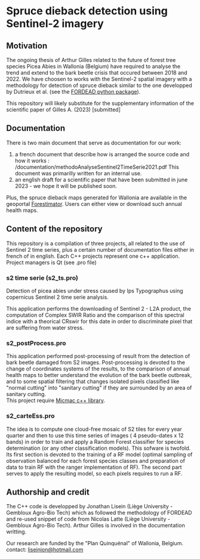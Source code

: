 # Spruce dieback detection using Sentinel-2 imagery

## Motivation

The ongoing thesis of Arthur Gilles related to the future of forest tree species Picea Abies in Wallonia (Belgium) have required to analyse the trend and extend to the bark beetle crisis that occured between 2018 and 2022.
We have choosen to works with the Sentinel-2 spatial imagery with a methodology for detection of spruce dieback similar to the one developped by Dutrieux et al. (see the [FORDEAD python package](https://entrepot.recherche.data.gouv.fr/dataset.xhtml?persistentId=doi:10.15454/4TEO6H)).

This repository will likely substitute for the supplementary information of the scientific paper of Gilles A. (2023) [submitted]

## Documentation

There is two main document that serve as documentation for our work:
1. a french document that describe how is arranged the source code and how it works : /documentation/methodoAnalyseSentinel2TimeSerie2021.pdf
This document was primarilly written for an internal use.
2. an english draft for a scientific paper that have been submitted in june 2023 - we hope it will be published soon.

Plus, the spruce dieback maps generated for Wallonia are available in the geoportal [Forestimator](https://forestimator.gembloux.ulg.ac.be/). 
Users can either view or download such annual health maps.

## Content of the repository

This repository is a compilation of three projects, all related to the use of Sentinel 2 time series, plus a certain number of documentation files either in french of in english.
Each C++ projects represent one c++ application. Project managers is Qt (see .pro file)

### s2 time serie (s2_ts.pro)
Detection of picea abies under stress caused by Ips Typographus using copernicus Sentinel 2 time serie analysis.

This application performs the downloading of Sentinel 2 - L2A product, the computation of Complex SWIR Ratio and the comparison of this spectral indice with a theorical CRswir for this date in order to discriminate pixel that are suffering from water stress.

### s2_postProcess.pro

This application performed post-processing of result from the detection of bark beetle damaged from S2 images.
Post-processing is devoted to the change of coordinates systems of the results, to the comparison of annual health maps to better understand the evolution of the bark beetle outbreak, and to some spatial filtering that changes isolated pixels classified like "normal cutting" into "sanitary cutting" if they are surrounded by an area of sanitary cutting.  
This project require [Micmac c++ library](https://github.com/micmacIGN/micmac).

### s2_carteEss.pro

The idea is to compute one cloud-free mosaic of S2 tiles for every year quarter and then to use this time series of images ( 4 pseudo-dates x 12 bands) in order to train and apply a Random Forest classifier for species determination (or any other classification models). 
This sofware is twofold. 
Its first section is devoted to the training of a RF model (optimal sampling of observation balanced for each forest species classes and preparation of data to train RF with the ranger implementation of RF). 
The second part serves to apply the resulting model, so each pixels requires to run a RF.

## Authorship and credit

The C++ code is developped by Jonathan Lisein (Liège University - Gembloux Agro-Bio Tech) which as followed the methodology of FORDEAD and re-used snippet of code from Nicolas Latte (Liège University - Gembloux Agro-Bio Tech).
Arthur Gilles is involved in the documentation writting.

Our research are funded by the "Plan Quinquénal" of Wallonia, Belgium.
contact: liseinjon@hotmail.com
